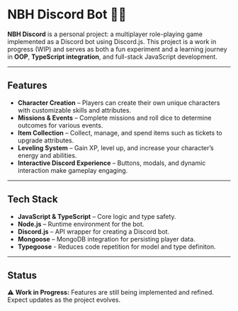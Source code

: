 # NBH Discord Bot 🎲🤖

**NBH Discord** is a personal project: a multiplayer role-playing game implemented as a Discord bot using Discord.js. This project is a work in progress (WIP) and serves as both a fun experiment and a learning journey in **OOP**, **TypeScript integration**, and full-stack JavaScript development.

---

## Features

- **Character Creation** – Players can create their own unique characters with customizable skills and attributes.  
- **Missions & Events** – Complete missions and roll dice to determine outcomes for various events.  
- **Item Collection** – Collect, manage, and spend items such as tickets to upgrade attributes.  
- **Leveling System** – Gain XP, level up, and increase your character’s energy and abilities.  
- **Interactive Discord Experience** – Buttons, modals, and dynamic interaction make gameplay engaging.  

---

## Tech Stack

- **JavaScript & TypeScript** – Core logic and type safety.  
- **Node.js** – Runtime environment for the bot.  
- **Discord.js** – API wrapper for creating a Discord bot.  
- **Mongoose** – MongoDB integration for persisting player data.
- **Typegoose** - Reduces code repetition for model and type definiton.

---

## Status

⚠️ **Work in Progress:** Features are still being implemented and refined. Expect updates as the project evolves.
